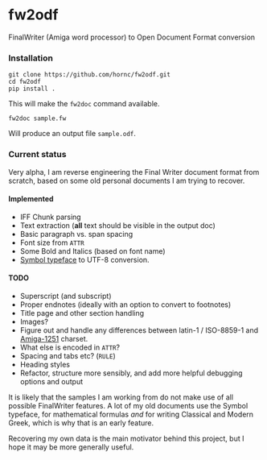 # fw2odf
FinalWriter (Amiga word processor) to Open Document Format conversion

### Installation

    git clone https://github.com/hornc/fw2odf.git
    cd fw2odf
    pip install .

This will make the `fw2doc` command available.

    fw2doc sample.fw

Will produce an output file `sample.odf`.

### Current status

Very alpha, I am reverse engineering the Final Writer document format from scratch, based on some old personal documents I am trying to recover.

#### Implemented
 * IFF Chunk parsing
 * Text extraction (**all** text should be visible in the output doc)
 * Basic paragraph vs. span spacing
 * Font size from `ATTR`
 * Some Bold and Italics (based on font name)
 * [Symbol typeface](https://en.wikipedia.org/wiki/Symbol_(typeface)) to UTF-8 conversion.

#### TODO
 * Superscript (and subscript)
 * Proper endnotes (ideally with an option to convert to footnotes)
 * Title page and other section handling
 * Images?
 * Figure out and handle any differences between latin-1 / ISO-8859-1 and [Amiga-1251](https://www.iana.org/assignments/charset-reg/Amiga-1251) charset.
 * What else is encoded in `ATTR`?
 * Spacing and tabs etc? (`RULE`)
 * Heading styles
 * Refactor, structure more sensibly, and add more helpful debugging options and output

It is likely that the samples I am working from do not make use of all possible FinalWriter features.
A lot of my old documents use the Symbol typeface, for mathematical formulas _and_ for writing Classical and Modern Greek, which is why that is an early feature.

Recovering my own data is the main motivator behind this project, but I hope it may be more generally useful.


